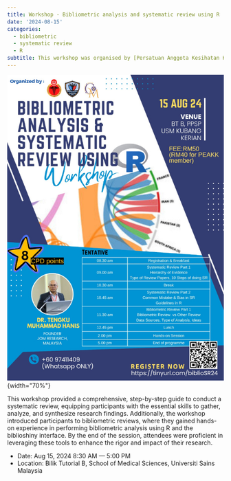 ```yaml
---
title: Workshop - Bibliometric analysis and systematic review using R
date: '2024-08-15'
categories: 
  - bibliometric
  - systematic review
  - R
subtitle: This workshop was organised by [Persatuan Anggota Kesihatan Kelantan (PEAKK)](https://www.peakk.org.my/), Malaysian Disease Modelling Experts Group & [Department of Community Medicine, USM](https://medic.usm.my/index.php/jpm-home).
---
```


![](featured.jpg){width="70%"}

This workshop provided a comprehensive, step-by-step guide to conduct a systematic review, equipping participants with the essential skills to gather, analyze, and synthesize research findings. Additionally, the workshop introduced participants to bibliometric reviews, where they gained hands-on experience in performing bibliometric analysis using R and the biblioshiny interface. By the end of the session, attendees were proficient in leveraging these tools to enhance the rigor and impact of their research.

-   Date: Aug 15, 2024 8:30 AM — 5:00 PM
-   Location: Bilik Tutorial B, School of Medical Sciences, Universiti Sains Malaysia

